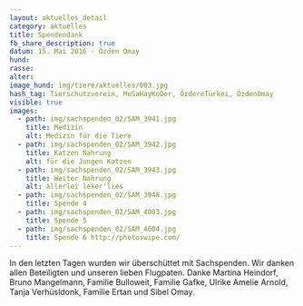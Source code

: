 ```yaml
---
layout: aktuelles_detail
category: aktuelles
title: Spendendank
fb_share_description: true
datum: 15. Mai 2016 - Özden Omay
hund:
rasse:
alter:
image_hund: img/tiere/aktuelles/003.jpg
hash_tag: Tierschutzverein, MeSaHayKoDer, ÖzdereTürkei, ÖzdenOmay
visible: true
images:
  - path: img/sachspenden_02/SAM_3941.jpg
    title: Medizin
    alt: Medizin für die Tiere
  - path: img/sachspenden_02/SAM_3942.jpg
    title: Katzen Nahrung
    alt: für die Jungen Katzen
  - path: img/sachspenden_02/SAM_3943.jpg
    title: Weiter Nahrung
    alt: allerlei leker'lies
  - path: img/sachspenden_02/SAM_3948.jpg
    title: Spende 4
  - path: img/sachspenden_02/SAM_4003.jpg
    title: Spende 5
  - path: img/sachspenden_02/SAM_4004.jpg
    title: Spende 6 http://photoswipe.com/
---
```


In den letzten Tagen wurden wir überschüttet mit Sachspenden. Wir danken allen Beteiligten und unseren lieben Flugpaten.
Danke Martina Heindorf, Bruno Mangelmann, Familie Bulloweit, Familie Gafke, Ulrike Amelie Arnold, Tanja Verhüsldonk, Familie Ertan und Sibel Omay.
